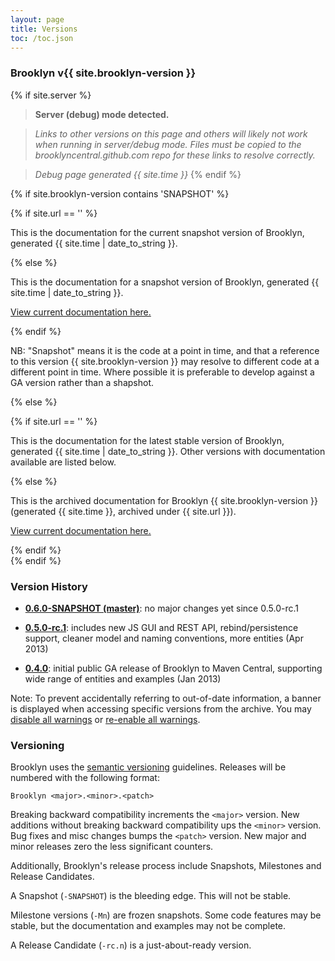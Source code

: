```yaml
---
layout: page
title: Versions
toc: /toc.json
---
```


<!--- display which version we are using, based on where it is written -->

### Brooklyn v{{ site.brooklyn-version }}


{% if site.server %} 
> **Server (debug) mode detected.**

> *Links to other versions on this page and others will likely not work when running in server/debug mode.
Files must be copied to the brooklyncentral.github.com repo for these links to resolve correctly.*

> *Debug page generated {{ site.time }}*
{% endif %}


{% if site.brooklyn-version contains 'SNAPSHOT' %}
<!--- snapshot version -->

  {% if site.url == '' %}

<!--- current version (served off root of site) is snapshot (unusual) -->

This is the documentation for the current snapshot version of Brooklyn,
generated {{ site.time | date_to_string }}.

  {% else %}

<!--- archive docs -->

This is the documentation for a snapshot version of Brooklyn,
generated {{ site.time | date_to_string }}.

[View current documentation here.](/meta/versions.html)


  {% endif %}

NB: "Snapshot" means it is the code at a point in time,
and that a reference to this version {{ site.brooklyn-version }}
may resolve to different code at a different point in time.
Where possible it is preferable to develop against a GA version
rather than a shapshot.  

{% else %}
<!--- not snapshot -->

  {% if site.url == '' %}
   
<!--- current version (served off root of site) -->

This is the documentation for the latest stable version of Brooklyn,
generated {{ site.time | date_to_string }}.
Other versions with documentation available are listed below.

  {% else %}

<!--- archive version -->

This is the archived documentation for Brooklyn {{ site.brooklyn-version }}
(generated {{ site.time }}, archived under {{ site.url }}).

[View current documentation here.](/meta/versions.html)

  {% endif %}  
{% endif %}


### Version History

* **[0.6.0-SNAPSHOT (master)](/v/0.6.0-SNAPSHOT)**: no major changes yet since 0.5.0-rc.1

* **[0.5.0-rc.1](/v/0.5.0-rc.1)**: includes new JS GUI and REST API, rebind/persistence support, cleaner model and naming conventions, more entities (Apr 2013)

* **[0.4.0](/v/0.4.0/)**: initial public GA release of Brooklyn to Maven Central, supporting wide range of entities and examples (Jan 2013)


Note: To prevent accidentally referring to out-of-date information,
a banner is displayed when accessing specific versions from the archive.
You may 
<a href="#" onclick="set_user_versions_all();">disable all warnings</a> or
<a href="#" onclick="clear_user_versions();">re-enable all warnings</a>.


### Versioning

Brooklyn uses the [semantic versioning](http://semver.org/) guidelines. Releases will be numbered with the following format:

`Brooklyn <major>.<minor>.<patch>`

Breaking backward compatibility increments the `<major>` version.
New additions without breaking backward compatibility ups the `<minor>` version.
Bug fixes and misc changes bumps the `<patch>` version.
New major and minor releases zero the less significant counters.

Additionally, Brooklyn's release process include Snapshots, Milestones and Release Candidates.

A Snapshot (`-SNAPSHOT`) is the bleeding edge. This will not be stable.

Milestone versions (`-Mn`) are frozen snapshots. Some code features may be stable, but the documentation and examples may not be complete.

A Release Candidate (`-rc.n`) is a just-about-ready version.
